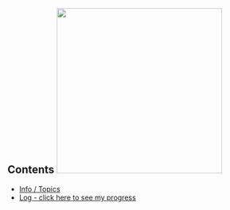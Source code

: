 ## Contents <img src = "https://razvioverflow.github.io/images/tryhackme/logo_0.png" width = 332px> </h2>
* [Info / Topics](README.md)
* [Log - click here to see my progress](log.md)

